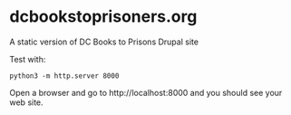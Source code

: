 # dcbookstoprisoners.org
A static version of DC Books to Prisons Drupal site

Test with:

    python3 -m http.server 8000

Open a browser and go to http://localhost:8000 and you should see your web site.
